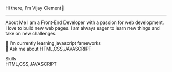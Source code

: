 Hi there, I'm Vijay Clement👋
<hr>

About Me
I am a Front-End Developer with a passion for web development. <br>
I love to build new web pages. I am always eager to learn new things and take on new challenges.

🌱 I’m currently learning javascript fameworks<br>
💬 Ask me about HTML,CSS,JAVASCRIPT<br>

Skills <br>
HTML,CSS,JAVASCRIPT



<!---
Vijayclement1/Vijayclement1 is a ✨ special ✨ repository because its `README.md` (this file) appears on your GitHub profile.
You can click the Preview link to take a look at your changes.
--->
